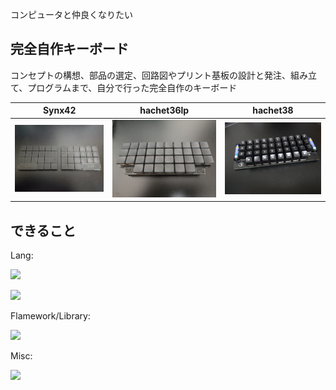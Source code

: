 コンピュータと仲良くなりたい

## 完全自作キーボード

コンセプトの構想、部品の選定、回路図やプリント基板の設計と発注、組み立て、プログラムまで、自分で行った完全自作のキーボード

|Synx42|hachet36lp|hachet38|
|---|---|---|
|![](./img/Synx42.jpg)|![](./img/hatchet36lp.jpg)|![](./img/hatchet38.jpg)

## できること
Lang: 

![](https://skillicons.dev/icons?i=c,py,java,js,typescript,arduino,r)

![](https://skillicons.dev/icons?i=html,css,markdown,latex)

Flamework/Library:

![](https://skillicons.dev/icons?i=nodejs,react,nuxtjs,vue,vuetify)

Misc:

![](https://skillicons.dev/icons?i=vscode,vim,neovim,linux,ubuntu,bash,git,github,docker)
